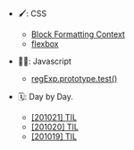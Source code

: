 - 🖌: CSS

  - [Block Formatting Context](/docs/css/BFC.md)
  - [flexbox](/docs/css/flexbox.md)

- 👍🏻: Javascript

  - [regExp.prototype.test()](/docs/javascript/Trouble-Shooting-JS.md)

- 🗓: Day by Day.
  - [[201021] TIL](/docs/day-by-day/201021-TIL.md)
  - [[201020] TIL](/docs/day-by-day/201020-TIL.md)
  - [[201019] TIL](/docs/day-by-day/201019-TIL.md)
